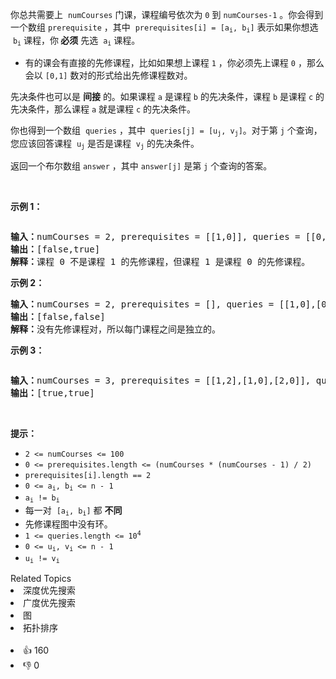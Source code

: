<p>你总共需要上
 <meta charset="UTF-8" />&nbsp;<code>numCourses</code>&nbsp;门课，课程编号依次为 <code>0</code>&nbsp;到&nbsp;<code>numCourses-1</code>&nbsp;。你会得到一个数组&nbsp;<code>prerequisite</code> ，其中
 <meta charset="UTF-8" />&nbsp;<code>prerequisites[i] = [a<sub>i</sub>, b<sub>i</sub>]</code>&nbsp;表示如果你想选
 <meta charset="UTF-8" />&nbsp;<code>b<sub>i</sub></code> 课程，你<strong> 必须</strong> 先选
 <meta charset="UTF-8" />&nbsp;<code>a<sub>i</sub></code>&nbsp;课程。</p>

<ul> 
 <li>有的课会有直接的先修课程，比如如果想上课程 <code>1</code>&nbsp;，你必须先上课程 <code>0</code>&nbsp;，那么会以 <code>[0,1]</code>&nbsp;数对的形式给出先修课程数对。</li> 
</ul>

<p>先决条件也可以是 <strong>间接</strong> 的。如果课程 <code>a</code> 是课程 <code>b</code> 的先决条件，课程 <code>b</code> 是课程 <code>c</code> 的先决条件，那么课程 <code>a</code> 就是课程 <code>c</code> 的先决条件。</p>

<p>你也得到一个数组
 <meta charset="UTF-8" />&nbsp;<code>queries</code>&nbsp;，其中
 <meta charset="UTF-8" />&nbsp;<code>queries[j] = [u<sub>j</sub>, v<sub>j</sub>]</code>。对于第 <code>j</code> 个查询，您应该回答课程
 <meta charset="UTF-8" />&nbsp;<code>u<sub>j</sub></code>&nbsp;是否是课程
 <meta charset="UTF-8" />&nbsp;<code>v<sub>j</sub></code>&nbsp;的先决条件。</p>

<p>返回一个布尔数组 <code>answer</code> ，其中 <code>answer[j]</code> 是第 <code>j</code> 个查询的答案。</p>

<p>&nbsp;</p>

<p><strong>示例 1：</strong></p>

<p><img alt="" src="https://assets.leetcode.com/uploads/2021/05/01/courses4-1-graph.jpg" /></p>

<pre>
<strong>输入：</strong>numCourses = 2, prerequisites = [[1,0]], queries = [[0,1],[1,0]]
<strong>输出：</strong>[false,true]
<strong>解释：</strong>课程 0 不是课程 1 的先修课程，但课程 1 是课程 0 的先修课程。
</pre>

<p><strong>示例 2：</strong></p>

<pre>
<strong>输入：</strong>numCourses = 2, prerequisites = [], queries = [[1,0],[0,1]]
<strong>输出：</strong>[false,false]
<strong>解释：</strong>没有先修课程对，所以每门课程之间是独立的。
</pre>

<p><strong>示例 3：</strong></p>

<p><img alt="" src="https://assets.leetcode.com/uploads/2021/05/01/courses4-3-graph.jpg" /></p>

<pre>
<strong>输入：</strong>numCourses = 3, prerequisites = [[1,2],[1,0],[2,0]], queries = [[1,0],[1,2]]
<strong>输出：</strong>[true,true]
</pre>

<p>&nbsp;</p>

<p><strong>提示：</strong></p>

<p>
 <meta charset="UTF-8" /></p>

<ul> 
 <li><code>2 &lt;= numCourses &lt;= 100</code></li> 
 <li><code>0 &lt;= prerequisites.length &lt;= (numCourses * (numCourses - 1) / 2)</code></li> 
 <li><code>prerequisites[i].length == 2</code></li> 
 <li><code>0 &lt;= a<sub>i</sub>, b<sub>i</sub>&nbsp;&lt;= n - 1</code></li> 
 <li><code>a<sub>i</sub>&nbsp;!= b<sub>i</sub></code></li> 
 <li>每一对
  <meta charset="UTF-8" />&nbsp;<code>[a<sub>i</sub>, b<sub>i</sub>]</code>&nbsp;都 <strong>不同</strong></li> 
 <li>先修课程图中没有环。</li> 
 <li><code>1 &lt;= queries.length &lt;= 10<sup>4</sup></code></li> 
 <li><code>0 &lt;= u<sub>i</sub>, v<sub>i</sub>&nbsp;&lt;= n - 1</code></li> 
 <li><code>u<sub>i</sub>&nbsp;!= v<sub>i</sub></code></li> 
</ul>

<div><div>Related Topics</div><div><li>深度优先搜索</li><li>广度优先搜索</li><li>图</li><li>拓扑排序</li></div></div><br><div><li>👍 160</li><li>👎 0</li></div>